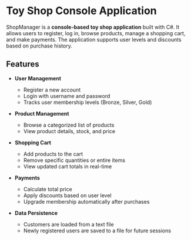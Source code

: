 # Toy Shop Console Application

ShopManager is a **console-based toy shop application** built with C#. It allows users to register, log in, browse products, manage a shopping cart, and make payments. The application supports user levels and discounts based on purchase history.

## Features

- **User Management**
  - Register a new account
  - Login with username and password
  - Tracks user membership levels (Bronze, Silver, Gold)

- **Product Management**
  - Browse a categorized list of products
  - View product details, stock, and price

- **Shopping Cart**
  - Add products to the cart
  - Remove specific quantities or entire items
  - View updated cart totals in real-time

- **Payments**
  - Calculate total price
  - Apply discounts based on user level
  - Upgrade membership automatically after purchases

- **Data Persistence**
  - Customers are loaded from a text file
  - Newly registered users are saved to a file for future sessions

